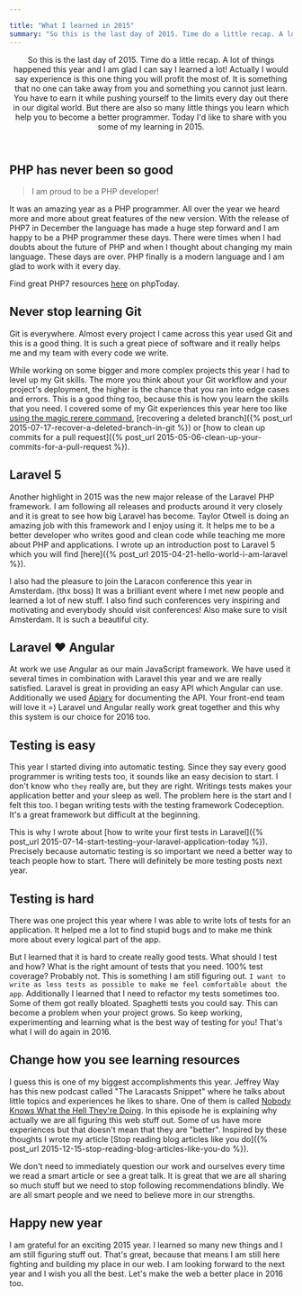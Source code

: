 ```yaml
---

title: "What I learned in 2015"
summary: "So this is the last day of 2015. Time do a little recap. A lot of things happened this year and I am glad I can say I learned a lot!..."
---
```



<header>
So this is the last day of 2015. Time do a little recap. A lot of things happened this year and I am glad I can say I 
learned a lot! Actually I would say experience is this one thing you will profit the most of. It is something 
that no one can take away from you and something you cannot just learn. You have to earn it while pushing yourself to the 
limits every day out there in our digital world. But there are also so many little things you learn which help you 
to become a better programmer. Today I'd like to share with you some of my learning in 2015.
</header>

## PHP has never been so good

<blockquote>
I am proud to be a PHP developer!
</blockquote>

It was an amazing year as a PHP programmer. All over the year we heard more and more about great features of the new 
version. With the release of PHP7 in December the language has made a huge step forward and I am happy to be a PHP 
programmer these days. There were times when I had doubts about the future of PHP and when I thought about changing my 
main language. These days are over. PHP finally is a modern language and I am glad to work with it every day.

Find great PHP7 resources [here](https://www.phptoday.org/php7) on phpToday.

## Never stop learning Git

Git is everywhere. Almost every project I came across this year used Git and this is a good thing. It is such a great 
piece of software and it really helps me and my team with every code we write.

While working on some bigger and more complex projects this year I had to level up my Git skills. The more you think 
about your Git workflow and your project's deployment, the higher is the chance that you ran into edge cases and errors. This is a good thing too, because this is how you learn the skills that you need. I covered some of my Git experiences this year here too like [using the magic rerere command](http://christoph-rumpel.com/2015/09/resolving-git-conflicts-with-the-magic-rerere-command/), [recovering a deleted branch]({% post_url 2015-07-17-recover-a-deleted-branch-in-git %}) or [how to clean up commits for a pull request]({% post_url 2015-05-06-clean-up-your-commits-for-a-pull-request %}).
  
  
## Laravel 5
  
Another highlight in 2015 was the new major release of the Laravel PHP framework. I am following all releases and products 
around it very closely and it is great to see how big Laravel has become. Taylor Otwell is doing an amazing job with this framework and I enjoy using it. It helps me to be a better developer who writes good and clean code while teaching me more about PHP and applications. I wrote up an introduction post to Laravel 5 which you will find [here]({% post_url 2015-04-21-hello-world-i-am-laravel %}).
  
I also had the pleasure to join the Laracon conference this year in Amsterdam. (thx boss) It was a brilliant event where I met new people and learned a lot of new stuff. I also find such conferences very inspiring and motivating and everybody should visit conferences! Also make sure to visit Amsterdam. It is such a beautiful city.

## Laravel &#9829; Angular

At work we use Angular as our main JavaScript framework. We have used it several times in combination with Laravel this 
year and we are really satisfied. Laravel is great in providing an easy API which Angular can use. Additionally we used 
[Apiary](https://apiary.io/) for documenting the API. Your front-end team will love it =)
Laravel und Angular really work great together and this why this system is our choice for 2016 too.
  
## Testing is easy
  
This year I started diving into automatic testing. Since they say every good programmer is writing tests too, it sounds like an easy decision to start. I don't know who `they` really are, but they are right. Writings tests makes your application better and your sleep as well. The problem here is the start and I felt this too. I began writing tests with the testing framework Codeception. It's a great framework but difficult at the beginning.
  
  This is why I wrote about [how to write your first tests in Laravel]({% post_url 2015-07-14-start-testing-your-laravel-application-today %}). Precisely because automatic testing is so important we need a better way to teach people how to start. There will definitely be more testing posts next year.
  
## Testing is hard
  
There was one project this year where I was able to write lots of tests for an application. It helped me a lot to find stupid bugs and to make me think more about every logical part of the app.

But I learned that it is hard to create really good tests. What should I test and how? What is the right amount of tests that you need. 100% test coverage? Probably not. This is something I am still figuring out. `I want to write as less tests as possible to make me feel comfortable about the app`. Additionally I learned that I need to refactor my tests sometimes too. Some of them got really bloated. Spaghetti tests you could say. This can become a problem when your project grows. So keep working, experimenting and learning what is the best way of testing for you! That's what I will do again in 2016.
 
## Change how you see learning resources
 
I guess this is one of my biggest accomplishments this year. Jeffrey Way has this new podcast called "The Laracasts Snippet" where he talks about little topics and experiences he likes to share. One of them is called [Nobody Knows What the Hell They're Doing](https://laracasts.simplecast.fm/1). In this episode he is explaining why actually we are all figuring this web stuff out. Some of us have more experiences but that doesn't mean that they are "better". Inspired by these thoughts I wrote my article [Stop reading blog articles like you do]({% post_url 2015-12-15-stop-reading-blog-articles-like-you-do %}).

We don't need to immediately question our work and ourselves every time we read a smart article or see a great talk. It is great that we are all sharing so much stuff but we need to stop following recommendations blindly. We are all smart people and we 
need to believe more in our strengths. 

## Happy new year

I am grateful for an exciting 2015 year. I learned so many new things and I am still figuring stuff out. That's great, 
because that means I am still here fighting and building my place in our web. I am looking forward to the next year and 
I wish you all the best. Let's make the web a better place in 2016 too.